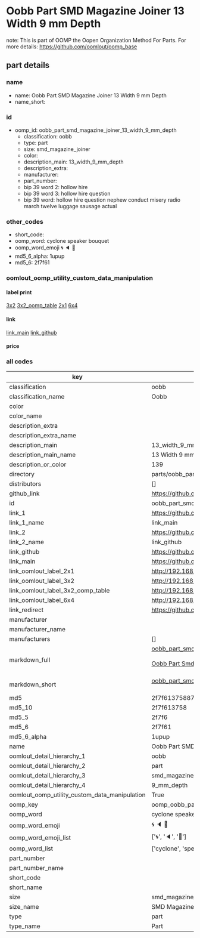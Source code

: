 # Oobb Part SMD Magazine Joiner 13 Width 9 mm Depth  

note: This is part of OOMP the Oopen Organization Method For Parts. For more details: https://github.com/oomlout/oomp_base

##  part details
  







### name
* name: Oobb Part SMD Magazine Joiner 13 Width 9 mm Depth
* name_short: 
### id
* oomp_id: oobb_part_smd_magazine_joiner_13_width_9_mm_depth
  * classification: oobb
  * type: part
  * size: smd_magazine_joiner
  * color: 
  * description_main: 13_width_9_mm_depth
  * description_extra: 
  * manufacturer: 
  * part_number: 
  * bip 39 word 2: hollow hire
  * bip 39 word 3: hollow hire question
  * bip 39 word: hollow hire question nephew conduct misery radio march twelve luggage sausage actual

### other_codes
* short_code: 
* oomp_word: cyclone speaker bouquet
* oomp_word_emoji :cyclone: :speaker: :bouquet:
* md5_6_alpha: 1upup
* md5_6: 2f7f61






### oomlout_oomp_utility_custom_data_manipulation
#### label print
[3x2](http://192.168.1.245:1112/?label=oomp%201upup)
[3x2_oomp_table](http://192.168.1.108:1112/?label=oomp%201upup)
[2x1](http://192.168.1.242:1112/?label=oomp%201upup)
[6x4](http://192.168.1.55:1112/?label=oomp%201upup)    

#### link

[link_main](https://github.com/oomlout/oomlout_oomp_version_1_messy/tree/main/parts/oobb_part_smd_magazine_joiner_13_width_9_mm_depth) [link_github](https://github.com/oomlout/oomlout_oomp_version_1_messy/tree/main/parts/oobb_part_smd_magazine_joiner_13_width_9_mm_depth)                             

#### price







### all codes 
| key | value |  
| --- | --- |  
| classification | oobb |  
| classification_name | Oobb |  
| color |  |  
| color_name |  |  
| description_extra |  |  
| description_extra_name |  |  
| description_main | 13_width_9_mm_depth |  
| description_main_name | 13 Width 9 mm Depth |  
| description_or_color | 139 |  
| directory | parts/oobb_part_smd_magazine_joiner_13_width_9_mm_depth |  
| distributors | [] |  
| github_link | https://github.com/oomlout/oomlout_oomp_part_src/tree/main/parts/oobb_part_smd_magazine_joiner_13_width_9_mm_depth |  
| id | oobb_part_smd_magazine_joiner_13_width_9_mm_depth |  
| link_1 | https://github.com/oomlout/oomlout_oomp_version_1_messy/tree/main/parts/oobb_part_smd_magazine_joiner_13_width_9_mm_depth |  
| link_1_name | link_main |  
| link_2 | https://github.com/oomlout/oomlout_oomp_version_1_messy/tree/main/parts/oobb_part_smd_magazine_joiner_13_width_9_mm_depth |  
| link_2_name | link_github |  
| link_github | https://github.com/oomlout/oomlout_oomp_version_1_messy/tree/main/parts/oobb_part_smd_magazine_joiner_13_width_9_mm_depth |  
| link_main | https://github.com/oomlout/oomlout_oomp_version_1_messy/tree/main/parts/oobb_part_smd_magazine_joiner_13_width_9_mm_depth |  
| link_oomlout_label_2x1 | http://192.168.1.242:1112/?label=oomp%201upup |  
| link_oomlout_label_3x2 | http://192.168.1.245:1112/?label=oomp%201upup |  
| link_oomlout_label_3x2_oomp_table | http://192.168.1.108:1112/?label=oomp%201upup |  
| link_oomlout_label_6x4 | http://192.168.1.55:1112/?label=oomp%201upup |  
| link_redirect | https://github.com/oomlout/oomlout_oomp_version_1_messy/tree/main/parts/oobb_part_smd_magazine_joiner_13_width_9_mm_depth |  
| manufacturer |  |  
| manufacturer_name |  |  
| manufacturers | [] |  
| markdown_full | [oobb_part_smd_magazine_joiner_13_width_9_mm_depth](none)<br>[](none)<br>[Oobb Part Smd Magazine Joiner 13 Width 9 Mm Depth](none)<br><br> |  
| markdown_short | [oobb_part_smd_magazine_joiner_13_width_9_mm_depth](none)<br><br> |  
| md5 | 2f7f61375887d61a369769455f1b0367 |  
| md5_10 | 2f7f613758 |  
| md5_5 | 2f7f6 |  
| md5_6 | 2f7f61 |  
| md5_6_alpha | 1upup |  
| name | Oobb Part SMD Magazine Joiner 13 Width 9 mm Depth |  
| oomlout_detail_hierarchy_1 | oobb |  
| oomlout_detail_hierarchy_2 | part |  
| oomlout_detail_hierarchy_3 | smd_magazine_joiner |  
| oomlout_detail_hierarchy_4 | 9_mm_depth |  
| oomlout_oomp_utility_custom_data_manipulation | True |  
| oomp_key | oomp_oobb_part_smd_magazine_joiner_13_width_9_mm_depth |  
| oomp_word | cyclone speaker bouquet |  
| oomp_word_emoji | :cyclone: :speaker: :bouquet: |  
| oomp_word_emoji_list | [':cyclone:', ':speaker:', ':bouquet:'] |  
| oomp_word_list | ['cyclone', 'speaker', 'bouquet'] |  
| part_number |  |  
| part_number_name |  |  
| short_code |  |  
| short_name |  |  
| size | smd_magazine_joiner |  
| size_name | SMD Magazine Joiner |  
| type | part |  
| type_name | Part |  
